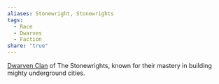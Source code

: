 ```yaml
---
aliases: Stonewright, Stonewrights
tags:
  - Race
  - Dwarves
  - Faction
share: "true"
---
```



[Dwarven Clan](./Dwarven%20Clans.md) of The Stonewrights, known for their mastery in building mighty underground cities.